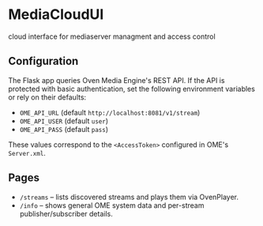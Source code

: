 # MediaCloudUI
cloud interface for mediaserver managment and access control

## Configuration

The Flask app queries Oven Media Engine's REST API. If the API is protected
with basic authentication, set the following environment variables or rely on
their defaults:

- `OME_API_URL` (default `http://localhost:8081/v1/stream`)
- `OME_API_USER` (default `user`)
- `OME_API_PASS` (default `pass`)

These values correspond to the `<AccessToken>` configured in OME's
`Server.xml`.


## Pages

- `/streams` – lists discovered streams and plays them via OvenPlayer.
- `/info` – shows general OME system data and per-stream publisher/subscriber
  details.

